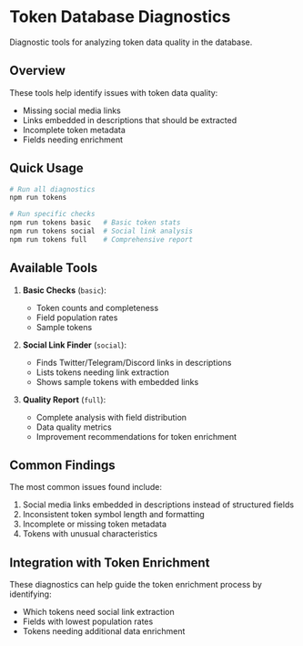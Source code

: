 # Token Database Diagnostics

Diagnostic tools for analyzing token data quality in the database.

## Overview

These tools help identify issues with token data quality:
- Missing social media links
- Links embedded in descriptions that should be extracted
- Incomplete token metadata
- Fields needing enrichment

## Quick Usage

```bash
# Run all diagnostics
npm run tokens

# Run specific checks
npm run tokens basic   # Basic token stats
npm run tokens social  # Social link analysis
npm run tokens full    # Comprehensive report
```

## Available Tools

1. **Basic Checks** (`basic`):
   - Token counts and completeness
   - Field population rates
   - Sample tokens

2. **Social Link Finder** (`social`):
   - Finds Twitter/Telegram/Discord links in descriptions
   - Lists tokens needing link extraction
   - Shows sample tokens with embedded links

3. **Quality Report** (`full`):
   - Complete analysis with field distribution
   - Data quality metrics
   - Improvement recommendations for token enrichment

## Common Findings

The most common issues found include:

1. Social media links embedded in descriptions instead of structured fields
2. Inconsistent token symbol length and formatting
3. Incomplete or missing token metadata
4. Tokens with unusual characteristics

## Integration with Token Enrichment

These diagnostics can help guide the token enrichment process by identifying:
- Which tokens need social link extraction
- Fields with lowest population rates
- Tokens needing additional data enrichment